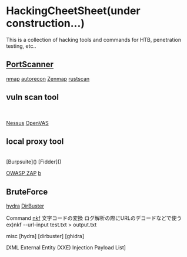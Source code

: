 # HackingCheetSheet(under construction...)
This is a collection of hacking tools and commands for HTB, penetration testing, etc..

## [PortScanner](https://github.com/ashley4234/HackingCheetSheet/tree/main/Port%20Scanner)

[nmap](https://github.com/ashley4234/HackingCheetSheet/blob/main/Port%20Scanner/nmap.md)
[autorecon]()
[Zenmap]()
[rustscan]()

## vuln scan tool</h2><br>
[Nessus]()
[OpenVAS]()

<h2>local proxy tool</h2><br>
[Burpsuite]()
[Fidder]()

[OWASP ZAP]()
[ b]()
[]()
[]()
[]()

## BruteForce
[hydra]()
[DirBuster]()


Command
[nkf]()
  文字コードの変換
  ログ解析の際にURLのデコードなどで使う
  ex)nkf --url-input test.txt > output.txt
  
 misc
 [hydra]
 [dirbuster]
 [ghidra]
 
 [XML External Entity (XXE) Injection Payload List]

